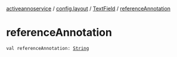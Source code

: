 [activeannoservice](../../index.md) / [config.layout](../index.md) / [TextField](index.md) / [referenceAnnotation](./reference-annotation.md)

# referenceAnnotation

`val referenceAnnotation: `[`String`](https://kotlinlang.org/api/latest/jvm/stdlib/kotlin/-string/index.html)